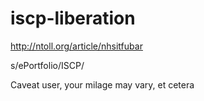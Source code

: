 # iscp-liberation

http://ntoll.org/article/nhsitfubar

s/ePortfolio/ISCP/

Caveat user, your milage may vary, et cetera
